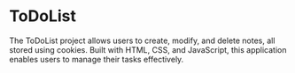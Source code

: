 # ToDoList
The ToDoList project allows users to create, modify, and delete notes, all stored using cookies. Built with HTML, CSS, and JavaScript, this application enables users to manage their tasks effectively.
